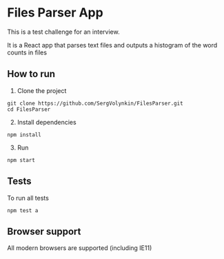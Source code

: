 # Files Parser App

This is a test challenge for an interview.

It is a React app that parses text files and outputs a histogram of the word counts in files

## How to run

1. Clone the project
```shell
git clone https://github.com/SergVolynkin/FilesParser.git 
cd FilesParser
```

2. Install dependencies
```shell
npm install
```

3. Run
```shell
npm start
```

## Tests

To run all tests
```shell
npm test a
```

## Browser support

All modern browsers are supported (including IE11)
